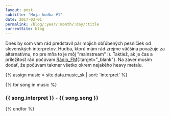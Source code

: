 ```yaml
---
layout: post
subtitle: "Moja hudba #1"
date: 2017-03-01
permalink: /blog/:year/:month/:day/:title
currentSite: blog
---
```


Dnes by som vám rád predstavil pár mojich obľúbených pesničiek od slovenských interpretov. Hudba, ktorú mám rád zrejme väčšina považuje za alternatívnu, no pre mňa to je môj "mainstream" :). Taktiež, ak je čas a príležitosť rád počúvam [Rádio_FM](http://fm.rtvs.sk/){:target="_blank"}. Na záver musím dodať, že počúvam takmer všetko okrem nejakého heavy metalu.

{% assign music = site.data.music_sk | sort: 'interpret' %}

{% for song in music %}
   <h3>{{ song.interpret }} - {{ song.song }}</h3>
{% endfor %}
